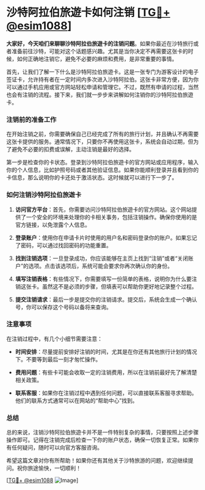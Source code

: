 # 沙特阿拉伯旅遊卡如何注销 [[TG💪+ @esim1088](https://t.me/s/esim1088)]

**大家好，今天咱们来聊聊沙特阿拉伯旅遊卡的注销问题**。如果你最近在沙特旅行或者准备前往沙特，可能对这个话题感兴趣。尤其是当你决定不再需要这张卡的时候，如何正确地注销它，避免不必要的麻烦和费用，是非常重要的事情。

首先，让我们了解一下什么是沙特阿拉伯旅遊卡。这是一张专门为游客设计的电子签证卡，允许持有者在一定时间内多次进入沙特阿拉伯。这张卡非常方便，因为你可以通过手机应用或官方网站轻松申请和管理它。不过，既然有申请的过程，当然也会有注销的流程。接下来，我们就一步步来讲解如何注销你的沙特阿拉伯旅遊卡。

### 注销前的准备工作

在开始注销之前，你需要确保自己已经完成了所有的旅行计划，并且确认不再需要这张卡提供的服务。通常情况下，只要你不再使用这张卡，系统会自动过期，但为了避免不必要的扣费或误解，主动注销是最好的选择。

第一步是检查你的卡状态。登录到沙特阿拉伯旅遊卡的官方网站或应用程序，输入你的个人信息，比如护照号码或者其他验证信息。如果你能顺利登录并且看到你的卡信息，那么说明你的卡还处于激活状态。这时候就可以进行下一步了。

### 如何注销沙特阿拉伯旅遊卡

1. **访问官方平台**：首先，你需要访问沙特阿拉伯旅遊卡的官方网站。这个网站提供了一个安全的环境来处理你的卡相关事务，包括注销操作。确保你使用的是官方链接，以免泄露个人信息。

2. **登录账户**：使用你在申请卡片时使用的用户名和密码登录你的账户。如果忘记了密码，可以通过找回密码的功能重置。

3. **找到注销选项**：一旦登录成功，你应该能够在主页上找到“注销”或者“关闭账户”的选项。点击该选项后，系统可能会要求你再次确认你的身份。

4. **填写注销表格**：有些情况下，你需要填写一份简单的表格，说明你为什么要注销这张卡。虽然这不是必须的步骤，但填表可以帮助你更好地记录整个过程。

5. **提交注销请求**：最后一步是提交你的注销请求。提交后，系统会生成一个确认号，你可以保存这个号码以备将来查询。

### 注意事项

在注销过程中，有几个小细节需要注意：

- **时间安排**：尽量提前安排好注销的时间，尤其是在你还有其他旅行计划的情况下。不要等到最后一刻才匆忙操作。
  
- **费用问题**：有些卡可能会收取一定的注销费用，所以在注销前最好先了解清楚相关政策。

- **联系客服**：如果你在注销过程中遇到任何问题，可以直接联系客服寻求帮助。他们的联系方式通常可以在网站的“帮助中心”找到。

### 总结

总的来说，注销沙特阿拉伯旅遊卡并不是一件特别复杂的事情，只要按照上述步骤操作即可。记得在注销完成后检查一下你的账户状态，确保一切恢复正常。如果你有任何疑问，随时可以向官方客服咨询。

希望这篇文章对你有所帮助！如果你还有其他关于沙特旅游的问题，欢迎继续提问。祝你旅途愉快，一切顺利！

[[TG💪+ @esim1088](https://t.me/s/esim1088) ![Image](https://i.postimg.cc/4NQfJmqS/Snipaste-2025-05-13-00-14-12.png)]